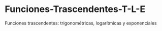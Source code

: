 # Funciones-Trascendentes-T-L-E
Funciones trascendentes: trigonométricas, logarítmicas y exponenciales 
